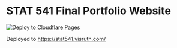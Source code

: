 # STAT 541 Final Portfolio Website
[![Deploy to Cloudflare Pages](https://github.com/VisruthSK/STAT-541/actions/workflows/quarto-render.yml/badge.svg)](https://github.com/VisruthSK/STAT-541/actions/workflows/quarto-render.yml)

Deployed to https://stat541.visruth.com/
